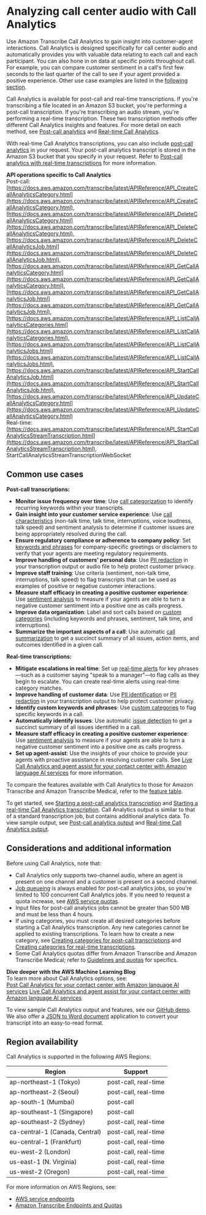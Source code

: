 # Analyzing call center audio with Call Analytics<a name="call-analytics"></a>

Use Amazon Transcribe Call Analytics to gain insight into customer\-agent interactions\. Call Analytics is designed specifically for call center audio and automatically provides you with valuable data relating to each call and each participant\. You can also hone in on data at specific points throughout call\. For example, you can compare customer sentiment in a call's first few seconds to the last quarter of the call to see if your agent provided a positive experience\. Other use case examples are listed in the [following section](#call-analytics-use-cases)\.

Call Analytics is available for post\-call and real\-time transcriptions\. If you're transcribing a file located in an Amazon S3 bucket, you're performing a post\-call transcription\. If you're transcribing an audio stream, you're performing a real\-time transcription\. These two transcription methods offer different Call Analytics insights and features\. For more detail on each method, see [Post\-call analytics](call-analytics-batch.md) and [Real\-time Call Analytics](call-analytics-streaming.md)\.

With real\-time Call Analytics transcriptions, you can also include [post\-call analytics](tca-post-call.md) in your request\. Your post\-call analytics transcript is stored in the Amazon S3 bucket that you specify in your request\. Refer to [Post\-call analytics with real\-time transcriptions](tca-post-call.md) for more information\.

**API operations specific to Call Analytics**  
Post\-call: [https://docs.aws.amazon.com/transcribe/latest/APIReference/API_CreateCallAnalyticsCategory.html](https://docs.aws.amazon.com/transcribe/latest/APIReference/API_CreateCallAnalyticsCategory.html), [https://docs.aws.amazon.com/transcribe/latest/APIReference/API_DeleteCallAnalyticsCategory.html](https://docs.aws.amazon.com/transcribe/latest/APIReference/API_DeleteCallAnalyticsCategory.html), [https://docs.aws.amazon.com/transcribe/latest/APIReference/API_DeleteCallAnalyticsJob.html](https://docs.aws.amazon.com/transcribe/latest/APIReference/API_DeleteCallAnalyticsJob.html), [https://docs.aws.amazon.com/transcribe/latest/APIReference/API_GetCallAnalyticsCategory.html](https://docs.aws.amazon.com/transcribe/latest/APIReference/API_GetCallAnalyticsCategory.html), [https://docs.aws.amazon.com/transcribe/latest/APIReference/API_GetCallAnalyticsJob.html](https://docs.aws.amazon.com/transcribe/latest/APIReference/API_GetCallAnalyticsJob.html), [https://docs.aws.amazon.com/transcribe/latest/APIReference/API_ListCallAnalyticsCategories.html](https://docs.aws.amazon.com/transcribe/latest/APIReference/API_ListCallAnalyticsCategories.html), [https://docs.aws.amazon.com/transcribe/latest/APIReference/API_ListCallAnalyticsJobs.html](https://docs.aws.amazon.com/transcribe/latest/APIReference/API_ListCallAnalyticsJobs.html), [https://docs.aws.amazon.com/transcribe/latest/APIReference/API_StartCallAnalyticsJob.html](https://docs.aws.amazon.com/transcribe/latest/APIReference/API_StartCallAnalyticsJob.html), [https://docs.aws.amazon.com/transcribe/latest/APIReference/API_UpdateCallAnalyticsCategory.html](https://docs.aws.amazon.com/transcribe/latest/APIReference/API_UpdateCallAnalyticsCategory.html)  
Real\-time: [https://docs.aws.amazon.com/transcribe/latest/APIReference/API_StartCallAnalyticsStreamTranscription.html](https://docs.aws.amazon.com/transcribe/latest/APIReference/API_StartCallAnalyticsStreamTranscription.html), StartCallAnalyticsStreamTranscriptionWebSocket

## Common use cases<a name="call-analytics-use-cases"></a>

**Post\-call transcriptions:**
+ **Monitor issue frequency over time**: Use [call categorization](call-analytics-batch.md#tca-categorization-batch) to identify recurring keywords within your transcripts\.
+ **Gain insight into your customer service experience**: Use [call characteristics](call-analytics-batch.md#tca-characteristics-batch) \(non\-talk time, talk time, interruptions, voice loudness, talk speed\) and sentiment analysis to determine if customer issues are being appropriately resolved during the call\.
+ **Ensure regulatory compliance or adherence to company policy**: Set [keywords and phrases](call-analytics-batch.md#tca-categorization-batch) for company\-specific greetings or disclaimers to verify that your agents are meeting regulatory requirements\.
+ **Improve handling of customers' personal data**: Use [PII redaction](call-analytics-batch.md#tca-pii-redact-batch) in your transcription output or audio file to help protect customer privacy\.
+ **Improve staff training**: Use criteria \(sentiment, non\-talk time, interruptions, talk speed\) to flag transcripts that can be used as examples of positive or negative customer interactions\.
+ **Measure staff efficacy in creating a positive customer experience**: Use [sentiment analysis](call-analytics-batch.md#tca-sentiment-batch) to measure if your agents are able to turn a negative customer sentiment into a positive one as calls progress\.
+ **Improve data organization**: Label and sort calls based on [custom categories](call-analytics-batch.md#tca-categorization-batch) \(including keywords and phrases, sentiment, talk time, and interruptions\)\.
+ **Summarize the important aspects of a call**: Use automatic [call summarization](call-analytics-batch.md#tca-summarization-batch) to get a succinct summary of all issues, action items, and outcomes identified in a given call\.

**Real\-time transcriptions:**
+ **Mitigate escalations in real time**: Set up [real\-time alerts](tca-start-stream.md#tca-create-alert-stream) for key phrases—such as a customer saying "speak to a manager"—to flag calls as they begin to escalate\. You can create real\-time alerts using real\-time category matches\.
+ **Improve handling of customer data**: Use [PII identification](call-analytics-streaming.md#tca-pii-id-stream) or [PII redaction](call-analytics-streaming.md#tca-pii-redact-stream) in your transcription output to help protect customer privacy\.
+ **Identify custom keywords and phrases**: Use [custom categories](call-analytics-streaming.md#tca-category-events-stream) to flag specific keywords in a call\.
+ **Automatically identify issues**: Use automatic [issue detection](call-analytics-streaming.md#tca-issue-detection-stream) to get a succinct summary of all issues identified in a call\.
+ **Measure staff efficacy in creating a positive customer experience**: Use [sentiment analysis](call-analytics-streaming.md#tca-sentiment-stream) to measure if your agents are able to turn a negative customer sentiment into a positive one as calls progress\.
+ **Set up agent\-assist**: Use the insights of your choice to provide your agents with proactive assistance in resolving customer calls\. See [Live Call Analytics and agent assist for your contact center with Amazon language AI services](http://aws.amazon.com/blogs/machine-learning/live-call-analytics-and-agent-assist-for-your-contact-center-with-amazon-language-ai-services/) for more information\.

To compare the features available with Call Analytics to those for Amazon Transcribe and Amazon Transcribe Medical, refer to the [feature table](feature-matrix.md)\.

To get started, see [Starting a post\-call analytics transcription](tca-start-batch.md) and [Starting a real\-time Call Analytics transcription](tca-start-stream.md)\. Call Analytics output is similar to that of a standard transcription job, but contains additional analytics data\. To view sample output, see [Post\-call analytics output](tca-output-batch.md) and [Real\-time Call Analytics output](tca-output-streaming.md)\.

## Considerations and additional information<a name="tca-considerations"></a>

Before using Call Analytics, note that:
+ Call Analytics only supports two\-channel audio, where an agent is present on one channel and a customer is present on a second channel\.
+ [Job queueing](job-queueing.md) is always enabled for post\-call analytics jobs, so you're limited to 100 concurrent Call Analytics jobs\. If you need to request a quota increase, see [AWS service quotas](https://docs.aws.amazon.com/general/latest/gr/aws_service_limits.html)\.
+ Input files for post\-call analytics jobs cannot be greater than 500 MB and must be less than 4 hours\.
+ If using categories, you must create all desired categories before starting a Call Analytics transcription\. Any new categories cannot be applied to existing transcriptions\. To learn how to create a new category, see [Creating categories for post\-call transcriptions](tca-categories-batch.md) and [Creating categories for real\-time transcriptions](tca-categories-stream.md)\.
+ Some Call Analytics quotas differ from Amazon Transcribe and Amazon Transcribe Medical; refer to [Guidelines and quotas](limits-guidelines.md) for specifics\.

**Dive deeper with the AWS Machine Learning Blog**  
To learn more about Call Analytics options, see:  
[Post Call Analytics for your contact center with Amazon language AI services](http://aws.amazon.com/blogs/machine-learning/post-call-analytics-for-your-contact-center-with-amazon-language-ai-services/)
[Live Call Analytics and agent assist for your contact center with Amazon language AI services](http://aws.amazon.com/blogs/machine-learning/live-call-analytics-and-agent-assist-for-your-contact-center-with-amazon-language-ai-services/)

To view sample Call Analytics output and features, see our [GitHub demo](https://github.com/aws-samples/amazon-transcribe-post-call-analytics)\. We also offer a [JSON to Word document](https://github.com/aws-samples/amazon-transcribe-output-word-document) application to convert your transcript into an easy\-to\-read format\.

## Region availability<a name="tca-regions"></a>

Call Analytics is supported in the following AWS Regions:


| Region | Support | 
| --- | --- | 
| ap\-northeast\-1 \(Tokyo\) | post\-call, real\-time | 
| ap\-northeast\-2 \(Seoul\) | post\-call, real\-time | 
| ap\-south\-1 \(Mumbai\) | post\-call | 
| ap\-southeast\-1 \(Singapore\) | post\-call | 
| ap\-southeast\-2 \(Sydney\) | post\-call, real\-time | 
| ca\-central\-1 \(Canada, Central\) | post\-call, real\-time | 
|  eu\-central\-1 \(Frankfurt\) | post\-call, real\-time | 
| eu\-west\-2 \(London\) | post\-call, real\-time | 
| us\-east\-1 \(N\. Virginia\) | post\-call, real\-time | 
| us\-west\-2 \(Oregon\) | post\-call, real\-time | 

 For more information on AWS Regions, see:
+ [AWS service endpoints ](https://docs.aws.amazon.com/general/latest/gr/rande.html)
+ [Amazon Transcribe Endpoints and Quotas](https://docs.aws.amazon.com/general/latest/gr/transcribe.html#transcribe_region)